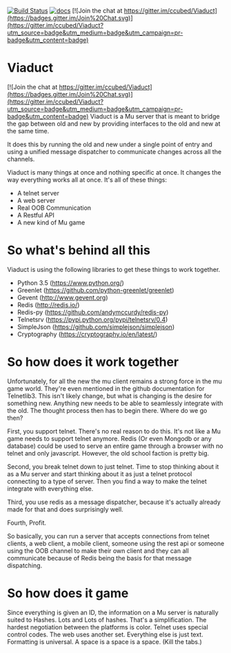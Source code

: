[![Build Status](https://travis-ci.org/ccubed/Viaduct.svg?branch=master)](https://travis-ci.org/ccubed/Viaduct)
[![docs](https://readthedocs.org/projects/viaduct/badge/?version=latest)](http://viaduct.rtfd.org)
[![Join the chat at https://gitter.im/ccubed/Viaduct](https://badges.gitter.im/Join%20Chat.svg)](https://gitter.im/ccubed/Viaduct?utm_source=badge&utm_medium=badge&utm_campaign=pr-badge&utm_content=badge)
# Viaduct

[![Join the chat at https://gitter.im/ccubed/Viaduct](https://badges.gitter.im/Join%20Chat.svg)](https://gitter.im/ccubed/Viaduct?utm_source=badge&utm_medium=badge&utm_campaign=pr-badge&utm_content=badge)
Viaduct is a Mu server that is meant to bridge the gap between old and new by providing interfaces to the old and new at the same time.

It does this by running the old and new under a single point of entry and using a unified message dispatcher to communicate changes across all the channels.

Viaduct is many things at once and nothing specific at once. It changes the way everything works all at once. It's all of these things:

* A telnet server
* A web server
* Real OOB Communication
* A Restful API
* A new kind of Mu game

# So what's behind all this

Viaduct is using the following libraries to get these things to work together.

* Python 3.5 (https://www.python.org/)
* Greenlet (https://github.com/python-greenlet/greenlet)
* Gevent (http://www.gevent.org)
* Redis (http://redis.io/)
* Redis-py (https://github.com/andymccurdy/redis-py)
* Telnetsrv (https://pypi.python.org/pypi/telnetsrv/0.4)
* SimpleJson (https://github.com/simplejson/simplejson)
* Cryptography (https://cryptography.io/en/latest/)

# So how does it work together

Unfortunately, for all the new the mu client remains a strong force in the mu game world. They're even mentioned in the github documentation for Telnetlib3. This isn't likely change, but what is changing is the desire for something new. Anything new needs to be able to seamlessly integrate with the old. The thought process then has to begin there. Where do we go then?

First, you support telnet. There's no real reason to do this. It's not like a Mu game needs to support telnet anymore. Redis (Or even Mongodb or any database) could be used to serve an entire game through a browser with no telnet and only javascript. However, the old school faction is pretty big.

Second, you break telnet down to just telnet. Time to stop thinking about it as a Mu server and start thinking about it as just a telnet protocol connecting to a type of server. Then you find a way to make the telnet integrate with everything else.

Third, you use redis as a message dispatcher, because it's actually already made for that and does surprisingly well.

Fourth, Profit.

So basically, you can run a server that accepts connections from telnet clients, a web client, a mobile client, someone using the rest api or someone using the OOB channel to make their own client and they can all communicate because of Redis being the basis for that message dispatching. 

# So how does it game

Since everything is given an ID, the information on a Mu server is naturally suited to Hashes. Lots and Lots of hashes. That's a simplification. The hardest negotiation between the platforms is color. Telnet uses special control codes. The web uses another set. Everything else is just text. Formatting is universal. A space is a space is a space. (Kill the tabs.)

